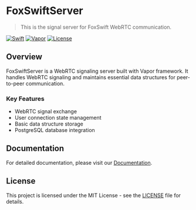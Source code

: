 # FoxSwiftServer

> This is the signal server for FoxSwift WebRTC communication.

[![Swift](https://img.shields.io/badge/swift-6.0%2B-orange.svg)](https://swift.org)
[![Vapor](https://img.shields.io/badge/vapor-4.0%2B-blue.svg)](https://vapor.codes)
[![License](https://img.shields.io/badge/license-MIT-green.svg)](LICENSE)

## Overview

FoxSwiftServer is a WebRTC signaling server built with Vapor framework. It handles WebRTC signaling and maintains essential data structures for peer-to-peer communication.

### Key Features

- WebRTC signal exchange
- User connection state management
- Basic data structure storage
- PostgreSQL database integration

## Documentation

For detailed documentation, please visit our [Documentation](Documents/index.md).

## License

This project is licensed under the MIT License - see the [LICENSE](LICENSE) file for details.
